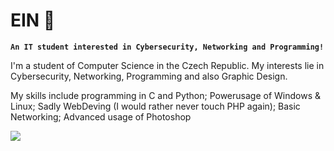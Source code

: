 # EIN 🦝

**`An IT student interested in Cybersecurity, Networking and Programming!`**

I'm a student of Computer Science in the Czech Republic. My interests lie in Cybersecurity, Networking, Programming and also Graphic Design.

My skills include programming in C and Python; Powerusage of Windows & Linux; Sadly WebDeving (I would rather never touch PHP again); Basic Networking; Advanced usage of Photoshop

<img src="https://preview.redd.it/4dnvvjeuq0541.jpg?auto=webp&amp;s=463a2698738fd9ac65234a3bcb699b40b0298077">
